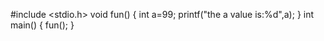 #include <stdio.h>
void fun()
{
    int a=99;
    printf("the a value is:%d",a);
}
int main()
{
    fun();
}

